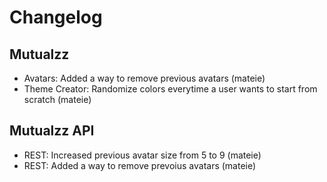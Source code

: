 # Changelog

## Mutualzz

- Avatars: Added a way to remove previous avatars (mateie)
- Theme Creator: Randomize colors everytime a user wants to start from scratch (mateie)

## Mutualzz API

- REST: Increased previous avatar size from 5 to 9 (mateie)
- REST: Added a way to remove prevoius avatars (mateie)
